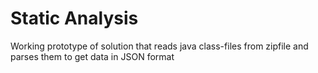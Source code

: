 # Static Analysis

Working prototype of solution that reads java class-files from zipfile and parses them to get data in JSON format